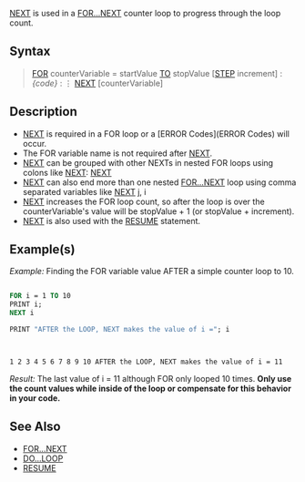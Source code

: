 [NEXT](NEXT) is used in a [FOR...NEXT](FOR...NEXT) counter loop to progress through the loop count.


## Syntax
 
>  [FOR](FOR) counterVariable = startValue [TO](TO) stopValue [[STEP](STEP) increment]
> : *{code}*
> : ⋮
>  [NEXT](NEXT) [counterVariable]


## Description

* [NEXT](NEXT) is required in a FOR loop or a [ERROR Codes](ERROR Codes) will occur. 
* The FOR variable name is not required after [NEXT](NEXT).
* [NEXT](NEXT) can be grouped with other NEXTs in nested FOR loops using colons like [NEXT](NEXT): [NEXT](NEXT)
* [NEXT](NEXT) can also end more than one nested [FOR...NEXT](FOR...NEXT) loop using comma separated variables like [NEXT](NEXT) j, i
* [NEXT](NEXT) increases the FOR loop count, so after the loop is over the counterVariable's value will be stopValue + 1 (or stopValue + increment).
* [NEXT](NEXT)  is also used with the [RESUME](RESUME) statement.


## Example(s)

*Example:* Finding the FOR variable value AFTER a simple counter loop to 10.

```vb

FOR i = 1 TO 10
PRINT i;
NEXT i

PRINT "AFTER the LOOP, NEXT makes the value of i ="; i 

```

```text


1 2 3 4 5 6 7 8 9 10 AFTER the LOOP, NEXT makes the value of i = 11

```

*Result:* The last value of i = 11 although FOR only looped 10 times. **Only use the count values while inside of the loop or compensate for this behavior in your code.**


## See Also

* [FOR...NEXT](FOR...NEXT)
* [DO...LOOP](DO...LOOP)
* [RESUME](RESUME)




